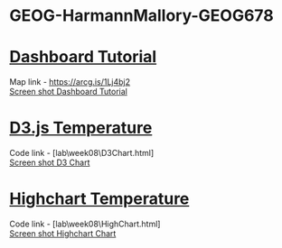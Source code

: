 # GEOG-HarmannMallory-GEOG678

# <ins> Dashboard Tutorial </ins>
Map link - https://arcg.is/1Lj4bj2 </br>
[Screen shot Dashboard Tutorial ](SnowPlowRemovalOperations.png)

# <ins> D3.js Temperature </ins>
Code link - [lab\week08\D3Chart.html] </br>
[Screen shot D3 Chart ](D3ChartCollegeStationTemp.png)

# <ins> Highchart Temperature </ins>
Code link - [lab\week08\HighChart.html] </br>
[Screen shot Highchart Chart ](HighChartCollegeStationTemp.png)



